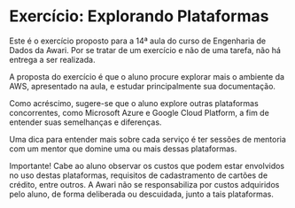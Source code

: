 # Exercício: Explorando Plataformas
Este é o exercício proposto para a 14ª aula do curso de Engenharia de Dados da Awari. Por se tratar de um exercício e não de uma tarefa, não há entrega a ser realizada.

A proposta do exercício é que o aluno procure explorar mais o ambiente da AWS, apresentado na aula, e estudar principalmente sua documentação. 

Como acréscimo, sugere-se que o aluno explore outras plataformas concorrentes, como Microsoft Azure e Google Cloud Platform, a fim de entender suas semelhanças e diferenças.

Uma dica para entender mais sobre cada serviço é ter sessões de mentoria com um mentor que domine uma ou mais dessas plataformas.

Importante! Cabe ao aluno observar os custos que podem estar envolvidos no uso destas plataformas, requisitos de cadastramento de cartões de crédito, entre outros. A Awari não se responsabiliza por custos adquiridos pelo aluno, de forma deliberada ou descuidada, junto a tais plataformas.
